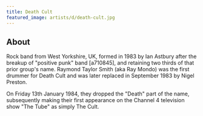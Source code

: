 ```yaml
---
title: Death Cult
featured_image: artists/d/death-cult.jpg
---
```

## About

Rock band from West Yorkshire, UK, formed in 1983 by Ian Astbury after the breakup of "positive punk" band [a710845], and retaining two thirds of that prior group's name. 
Raymond Taylor Smith (aka Ray Mondo) was the first drummer for Death Cult and was later replaced in September 1983 by Nigel Preston.

On Friday 13th January 1984, they dropped the "Death" part of the name, subsequently making their first appearance on the Channel 4 television show "The Tube" as simply The Cult.

